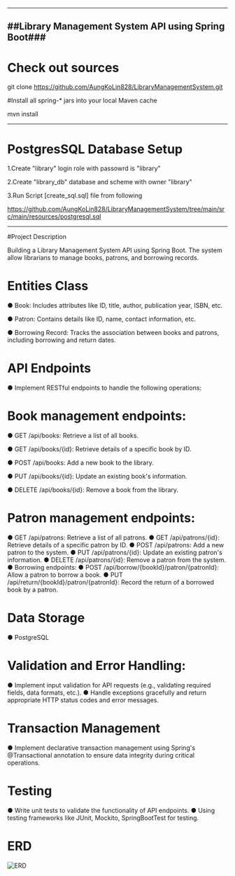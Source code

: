 ----------------------------------------------------
##Library Management System API using Spring Boot###
----------------------------------------------------

# Check out sources

git clone https://github.com/AungKoLin828/LibraryManagementSystem.git

#Install all spring-\* jars into your local Maven cache

mvn install

-------------------------------------------------------------------------------------
# PostgresSQL Database Setup

1.Create "library" login role with passowrd is "library"

2.Create "library_db" database and scheme with owner "library"

3.Run Script  [create_sql.sql] file from following 

  https://github.com/AungKoLin828/LibraryManagementSystem/tree/main/src/main/resources/postgresql.sql

-----------------------------------------------------------------------------------------
#Project Description

Building a Library Management System API using Spring Boot. The system allow librarians
to manage books, patrons, and borrowing records.

# Entities Class

● Book: Includes attributes like ID, title, author, publication year, ISBN, etc.

● Patron: Contains details like ID, name, contact information, etc.

● Borrowing Record: Tracks the association between books and patrons,
  including borrowing and return dates.
  
# API Endpoints

● Implement RESTful endpoints to handle the following operations:

# Book management endpoints:

● GET /api/books: Retrieve a list of all books.

● GET /api/books/{id}: Retrieve details of a specific book by ID.

● POST /api/books: Add a new book to the library.

● PUT /api/books/{id}: Update an existing book's information.

● DELETE /api/books/{id}: Remove a book from the library.

# Patron management endpoints:

● GET /api/patrons: Retrieve a list of all patrons.
● GET /api/patrons/{id}: Retrieve details of a specific patron by ID.
● POST /api/patrons: Add a new patron to the system.
● PUT /api/patrons/{id}: Update an existing patron's information.
● DELETE /api/patrons/{id}: Remove a patron from the system.
● Borrowing endpoints:
● POST /api/borrow/{bookId}/patron/{patronId}: Allow a patron to
borrow a book.
● PUT /api/return/{bookId}/patron/{patronId}: Record the return of a borrowed book by a patron.

# Data Storage

● PostgreSQL

# Validation and Error Handling:
● Implement input validation for API requests (e.g., validating required fields, data formats, etc.).
● Handle exceptions gracefully and return appropriate HTTP status codes and error messages.

# Transaction Management

● Implement declarative transaction management using Spring's @Transactional annotation to ensure data integrity during critical operations.

# Testing

● Write unit tests to validate the functionality of API endpoints.
● Using testing frameworks like JUnit, Mockito, SpringBootTest for testing.

# ERD
![ERD](https://github.com/AungKoLin828/LibraryManagementSystem/assets/61590535/bbe2e825-d851-410c-99eb-4a5b07473803)




